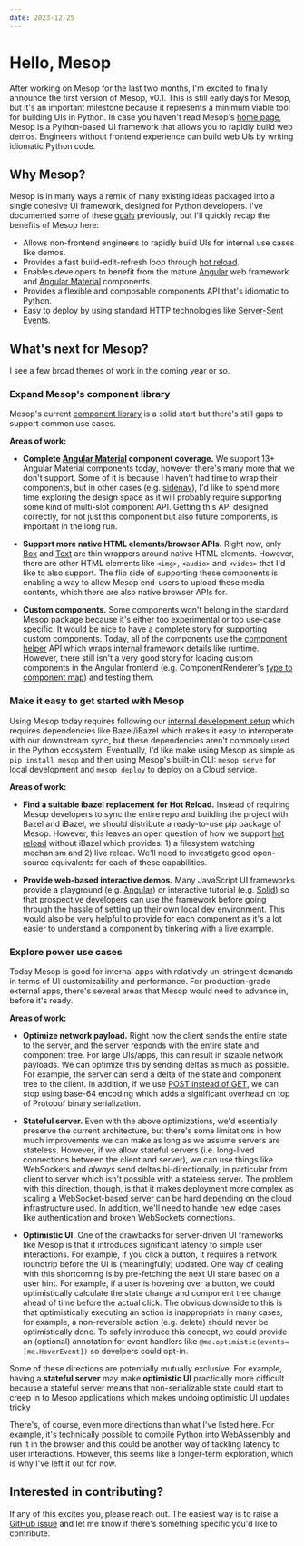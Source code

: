 ```yaml
---
date: 2023-12-25
---
```


# Hello, Mesop

After working on Mesop for the last two months, I'm excited to finally announce the first version of Mesop, v0.1. This is still early days for Mesop, but it's an important milestone because it represents a minimum viable tool for building UIs in Python. In case you haven't read Mesop's [home page](https://google.github.io/mesop/), Mesop is a Python-based UI framework that allows you to rapidly build web demos. Engineers without frontend experience can build web UIs by writing idiomatic Python code.

## Why Mesop?

Mesop is in many ways a remix of many existing ideas packaged into a single cohesive UI framework, designed for Python developers. I've documented some of these [goals](../../goals.md) previously, but I'll quickly recap the benefits of Mesop here:

- Allows non-frontend engineers to rapidly build UIs for internal use cases like demos.
- Provides a fast build-edit-refresh loop through [hot reload](../../internal/hot_reload.md).
- Enables developers to benefit from the mature [Angular](https://angular.dev/) web framework and [Angular Material](https://material.angular.io/) components.
- Provides a flexible and composable components API that's idiomatic to Python.
- Easy to deploy by using standard HTTP technologies like [Server-Sent Events](https://developer.mozilla.org/en-US/docs/Web/API/Server-sent_events).


## What's next for Mesop?

I see a few broad themes of work in the coming year or so.

### Expand Mesop's component library

Mesop's current [component library](../../components/box.md) is a solid start but there's still gaps to support common use cases.

**Areas of work:**

- **Complete [Angular Material](https://material.angular.io/components/categories) component coverage.** We support 13+ Angular Material components today, however there's many more that we don't support. Some of it is because I haven't had time to wrap their components, but in other cases (e.g. [sidenav](https://github.com/google/mesop/issues/30)), I'd like to spend more time exploring the design space as it will probably require supporting some kind of multi-slot component API. Getting this API designed correctly, for not just this component but also future components, is important in the long run.

- **Support more native HTML elements/browser APIs.** Right now, only [Box](../../components/box.md) and [Text](../../components/text.md) are thin wrappers around native HTML elements. However, there are other HTML elements like `<img>`, `<audio>`
 and `<video>` that I'd like to also support. The flip side of supporting these components is enabling a way to allow Mesop end-users to upload these media contents, which there are also native browser APIs for.

- **Custom components.** Some components won't belong in the standard Mesop package because it's either too experimental or too use-case specific. It would be nice to have a complete story for supporting custom components. Today, all of the components use the [component helper](https://github.com/google/mesop/blob/main/mesop/component_helpers/helper.py) API which wraps internal framework details like runtime. However, there still isn't a very good story for loading custom components in the Angular frontend (e.g. ComponentRenderer's [type to component map](https://github.com/google/mesop/blob/main/mesop/web/src/component_renderer/type_to_component.ts)) and testing them.


### Make it easy to get started with Mesop

Using Mesop today requires following our [internal development setup](../../internal/development.md) which requires dependencies like Bazel/iBazel which makes it easy to interoperate with our downstream sync, but these dependencies aren't commonly used in the Python ecosystem. Eventually, I'd like make using Mesop as simple as `pip install mesop` and then using Mesop's built-in CLI: `mesop serve` for local development and `mesop deploy` to deploy on a Cloud service.

**Areas of work:**

- **Find a suitable ibazel replacement for Hot Reload.** Instead of requiring Mesop developers to sync the entire repo and building the project with Bazel and iBazel, we should distribute a ready-to-use pip package of Mesop. However, this leaves an open question of how we support [hot reload](../../internal/hot_reload.md) without iBazel which provides: 1) a filesystem watching mechanism and 2) live reload. We'll need to investigate good open-source equivalents for each of these capabilities.

- **Provide web-based interactive demos.** Many JavaScript UI frameworks provide a playground (e.g. [Angular](https://angular.dev/playground)) or interactive tutorial (e.g. [Solid](https://www.solidjs.com/tutorial/introduction_basics)) so that prospective developers can use the framework before going through the hassle of setting up their own local dev environment. This would also be very helpful to provide for each component as it's a lot easier to understand a component by tinkering with a live example.

### Explore power use cases

Today Mesop is good for internal apps with relatively un-stringent demands in terms of UI customizability and performance. For production-grade external apps, there's several areas that Mesop would need to advance in, before it's ready.

**Areas of work:**

- **Optimize network payload.** Right now the client sends the entire state to the server, and the server responds with the entire state and component tree. For large UIs/apps, this can result in sizable network payloads. We can optimize this by sending deltas as much as possible. For example, the server can send a delta of the state and component tree to the client. In addition, if we use [POST instead of GET](https://github.com/google/mesop/issues/26), we can stop using base-64 encoding which adds a significant overhead on top of Protobuf binary serialization.

- **Stateful server.** Even with the above optimizations, we'd essentially preserve the current architecture, but there's some limitations in how much improvements we can make as long as we assume servers are stateless. However, if we allow stateful servers (i.e. long-lived connections between the client and server), we can use things like WebSockets and *always* send deltas bi-directionally, in particular from client to server which isn't possible with a stateless server. The problem with this direction, though, is that it makes deployment more complex as scaling a WebSocket-based server can be hard depending on the cloud infrastructure used. In addition, we'll need to handle new edge cases like authentication and broken WebSockets connections.

- **Optimistic UI.** One of the drawbacks for server-driven UI frameworks like Mesop is that it introduces significant latency to simple user interactions. For example, if you click a button, it requires a network roundtrip before the UI is (meaningfully) updated. One way of dealing with this shortcoming is by pre-fetching the next UI state based on a user hint. For example, if a user is hovering over a button, we could optimistically calculate the state change and component tree change ahead of time before the actual click. The obvious downside to this is that optimistically executing an action is inappropriate in many cases, for example, a non-reversible action (e.g. delete) should never be optimistically done. To safely introduce this concept, we could provide an (optional) annotation for event handlers like `@me.optimistic(events=[me.HoverEvent])` so develpers could opt-in.

Some of these directions are potentially mutually exclusive. For example, having a **stateful server** may make **optimistic UI** practically more difficult because a stateful server means that non-serializable state could start to creep in to Mesop applications which makes undoing optimistic UI updates tricky

There's, of course, even more directions than what I've listed here. For example, it's technically possible to compile Python into WebAssembly and run it in the browser and this could be another way of tackling latency to user interactions. However, this seems like a longer-term exploration, which is why I've left it out for now.

## Interested in contributing?

If any of this excites you, please reach out. The easiest way is to raise a [GitHub issue](https://github.com/google/mesop/issues) and let me know if there's something specific you'd like to contribute.
